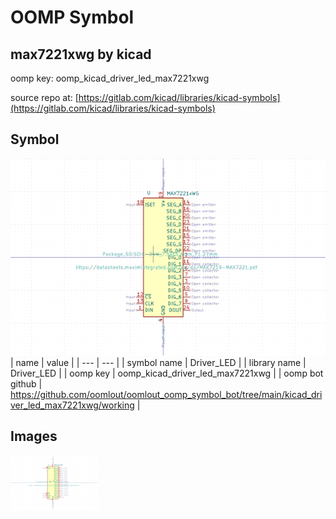 # OOMP Symbol  
## max7221xwg  by kicad  
  
oomp key: oomp_kicad_driver_led_max7221xwg  
  
source repo at: [https://gitlab.com/kicad/libraries/kicad-symbols](https://gitlab.com/kicad/libraries/kicad-symbols)  
## Symbol  
  
[![working.png](working_600.png)](working.png)  
| name | value | 
| --- | --- | 
| symbol name | Driver_LED | 
| library name | Driver_LED | 
| oomp key | oomp_kicad_driver_led_max7221xwg | 
| oomp bot github | https://github.com/oomlout/oomlout_oomp_symbol_bot/tree/main/kicad_driver_led_max7221xwg/working | 
## Images  
  
[![working.png](working_140.png)](working.png)  
